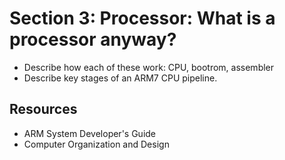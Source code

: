 # Section 3: Processor: What is a processor anyway? 
- Describe how each of these work: CPU, bootrom, assembler
- Describe key stages of an ARM7 CPU pipeline. 

## Resources 
- ARM System Developer's Guide 
- Computer Organization and Design 

